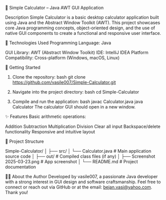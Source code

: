 🧮 Simple Calculator – Java AWT GUI Application

Description
Simple Calculator is a basic desktop calculator application built using Java and the Abstract Window Toolkit (AWT). 
This project showcases core Java programming concepts, object-oriented design, and the use of native GUI components to create a functional and responsive user interface.

🔧 Technologies Used
Programming Language: Java

GUI Library: AWT (Abstract Window Toolkit)
IDE: IntelliJ IDEA
Platform Compatibility: Cross-platform (Windows, macOS, Linux)



🚀 Getting Started
1. Clone the repository:
  bash
git clone https://github.com/vasile007/Simple-Calculator.git

2. Navigate into the project directory:
  bash
cd Simple-Calculator

3. Compile and run the application:
   bash
   javac Calculator.java
   java Calculator
The calculator GUI should open in a new window.

✨ Features
Basic arithmetic operations:

Addition
Subtraction
Multiplication
Division
Clear all input
Backspace/delete functionality
Responsive and intuitive layout

📁 Project Structure

Simple-Calculator/
│
├── src/
│   └── Calculator.java         # Main application source code
│
├── out/                        # Compiled class files (if any)
│
├── Screenshot 2025-03-23.png   # App screenshot
│
└── README.md                   # Project documentation

👨‍💻 About the Author
Developed by vasile007, a passionate Java developer with a strong interest in GUI design and software craftsmanship.
Feel free to connect or reach out via GitHub or at the email: bejan.vasi@yahoo.com.
Thank you!





   
